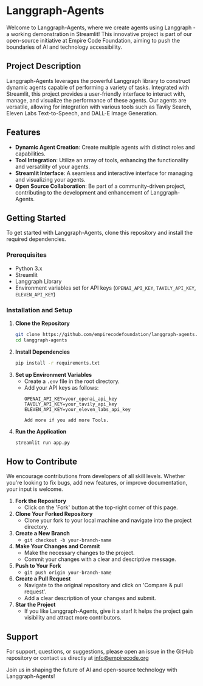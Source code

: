 # Langgraph-Agents
Welcome to Langgraph-Agents, where we create agents using Langgraph - a working demonstration in Streamlit! This innovative project is part of our open-source initiative at Empire Code Foundation, aiming to push the boundaries of AI and technology accessibility.

## Project Description
Langgraph-Agents leverages the powerful Langgraph library to construct dynamic agents capable of performing a variety of tasks. Integrated with Streamlit, this project provides a user-friendly interface to interact with, manage, and visualize the performance of these agents. Our agents are versatile, allowing for integration with various tools such as Tavily Search, Eleven Labs Text-to-Speech, and DALL-E Image Generation.

## Features
- **Dynamic Agent Creation**: Create multiple agents with distinct roles and capabilities.
- **Tool Integration**: Utilize an array of tools, enhancing the functionality and versatility of your agents.
- **Streamlit Interface**: A seamless and interactive interface for managing and visualizing your agents.
- **Open Source Collaboration**: Be part of a community-driven project, contributing to the development and enhancement of Langgraph-Agents.

## Getting Started
To get started with Langgraph-Agents, clone this repository and install the required dependencies.

### Prerequisites
- Python 3.x
- Streamlit
- Langgraph Library
- Environment variables set for API keys (`OPENAI_API_KEY`, `TAVILY_API_KEY`, `ELEVEN_API_KEY`)

### Installation and Setup
1. **Clone the Repository**
    ```bash
    git clone https://github.com/empirecodefoundation/langgraph-agents.git
    cd langgraph-agents
    ```
2. **Install Dependencies**
    ```bash
    pip install -r requirements.txt
    ```
3. **Set up Environment Variables**
    - Create a `.env` file in the root directory.
    - Add your API keys as follows:
        ```env
        OPENAI_API_KEY=your_openai_api_key
        TAVILY_API_KEY=your_tavily_api_key
        ELEVEN_API_KEY=your_eleven_labs_api_key

        Add more if you add more Tools.
        ```
4. **Run the Application**
    ```bash
    streamlit run app.py
    ```

## How to Contribute
We encourage contributions from developers of all skill levels. Whether you're looking to fix bugs, add new features, or improve documentation, your input is welcome.

1. **Fork the Repository**
    - Click on the 'Fork' button at the top-right corner of this page.
2. **Clone Your Forked Repository**
    - Clone your fork to your local machine and navigate into the project directory.
3. **Create a New Branch**
    - `git checkout -b your-branch-name`
4. **Make Your Changes and Commit**
    - Make the necessary changes to the project.
    - Commit your changes with a clear and descriptive message.
5. **Push to Your Fork**
    - `git push origin your-branch-name`
6. **Create a Pull Request**
    - Navigate to the original repository and click on 'Compare & pull request'.
    - Add a clear description of your changes and submit.
7. **Star the Project**
    - If you like Langgraph-Agents, give it a star! It helps the project gain visibility and attract more contributors.

## Support
For support, questions, or suggestions, please open an issue in the GitHub repository or contact us directly at info@empirecode.org

Join us in shaping the future of AI and open-source technology with Langgraph-Agents!

<!---
This is a special repository. Its `README.md` will appear on your GitHub profile!
You can click the Preview link to take a look at your changes.
--->

